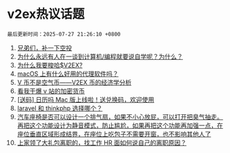 # v2ex热议话题

`最后更新时间：2025-07-27 21:26:10 +0800`

1. [兄弟们，补一下空投](https://www.v2ex.com/t/1147952)
1. [为什么永远有人在一谈到计算机/编程就要说自学呢？为什么？](https://www.v2ex.com/t/1148028)
1. [为什么我要梭哈$V2EX?](https://www.v2ex.com/t/1147939)
1. [macOS 上有什么好用的代理软件吗？](https://www.v2ex.com/t/1147943)
1. [V 币不是空气币——V2EX 币的经济学分析](https://www.v2ex.com/t/1147929)
1. [看我干爆 v 站的加密货币](https://www.v2ex.com/t/1147944)
1. [[送码] 日历吗 Mac 版上线啦！送兑换码，欢迎使用](https://www.v2ex.com/t/1148006)
1. [laravel 和 thinkphp 选择哪个？](https://www.v2ex.com/t/1147927)
1. [汽车座椅是否可以设计一个排气扇，如果不小心放屁，可以打开把臭气抽走。再把这个功能设计为静音模式，防止尴尬，如果再把这个功能再加强一点，在座位垂直区域形成结界，在座位上吃包子不需要开窗，也不影响其他人了](https://www.v2ex.com/t/1147940)
1. [上家领了大礼包离职的，找工作 HR 面如何说自己的离职原因？](https://www.v2ex.com/t/1147936)

